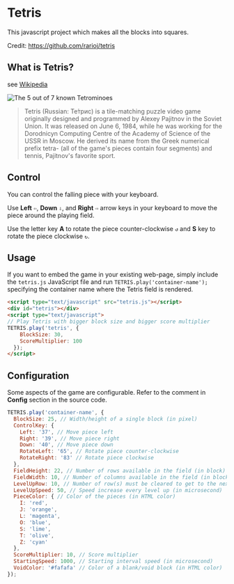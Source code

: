 # Tetris

This javascript project which makes all the blocks into squares.

Credit: https://github.com/rarioj/tetris

## What is Tetris?

see [Wikipedia](http://en.wikipedia.org/wiki/Tetris)

![The 5 out of 7 known Tetrominoes](http://upload.wikimedia.org/wikipedia/commons/thumb/5/50/All_5_free_tetrominoes.svg/200px-All_5_free_tetrominoes.svg.png)
> Tetris (Russian: Те́трис) is a tile-matching puzzle video game originally designed and programmed by Alexey Pajitnov in the Soviet Union. It was released on June 6, 1984, while he was working for the Dorodnicyn Computing Centre of the Academy of Science of the USSR in Moscow. He derived its name from the Greek numerical prefix tetra- (all of the game's pieces contain four segments) and tennis, Pajitnov's favorite sport.

## Control

You can control the falling piece with your keyboard.

Use **Left** `⇦`, **Down** `⇩`, and **Right** `⇨` arrow keys in your keyboard to move the piece around the playing field.

Use the letter key **A** to rotate the piece counter-clockwise `↺` and **S** key to rotate the piece clockwise `↻`.

## Usage

If you want to embed the game in your existing web-page, simply include the `tetris.js` JavaScript file and run `TETRIS.play('container-name');` specifying the container name where the Tetris field is rendered.

```html
<script type="text/javascript" src="tetris.js"></script>
<div id="tetris"></div>
<script type="text/javascript">
// Play Tetris with bigger block size and bigger score multiplier
TETRIS.play('tetris', {
    BlockSize: 30,
    ScoreMultiplier: 100
  });
</script>
```

## Configuration

Some aspects of the game are configurable. Refer to the comment in **Config** section in the source code.

```javascript
TETRIS.play('container-name', {
  BlockSize: 25, // Width/height of a single block (in pixel)
  ControlKey: {
    Left: '37', // Move piece left
    Right: '39', // Move piece right
    Down: '40', // Move piece down
    RotateLeft: '65', // Rotate piece counter-clockwise
    RotateRight: '83' // Rotate piece clockwise
  },
  FieldHeight: 22, // Number of rows available in the field (in block)
  FieldWidth: 10, // Number of columns available in the field (in block)
  LevelUpRow: 10, // Number of row(s) must be cleared to get to the next level
  LevelUpSpeed: 50, // Speed increase every level up (in microsecond)
  PieceColor: { // Color of the pieces (in HTML color)
    I: 'red',
    J: 'orange',
    L: 'magenta',
    O: 'blue',
    S: 'lime',
    T: 'olive',
    Z: 'cyan'
  },
  ScoreMultiplier: 10, // Score multiplier
  StartingSpeed: 1000, // Starting interval speed (in microsecond)
  VoidColor: '#fafafa' // Color of a blank/void block (in HTML color)
});
```
